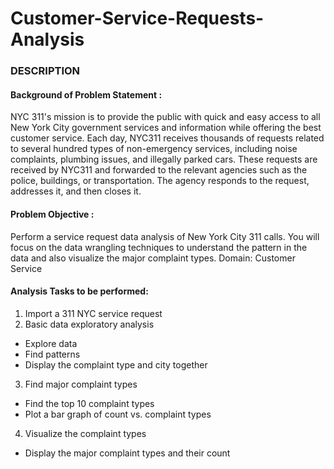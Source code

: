 # Customer-Service-Requests-Analysis

### DESCRIPTION

#### Background of Problem Statement :

NYC 311's mission is to provide the public with quick and easy access to all New York City government services and information while offering the best customer service. Each day, NYC311 receives thousands of requests related to several hundred types of non-emergency services, including noise complaints, plumbing issues, and illegally parked cars. These requests are received by NYC311 and forwarded to the relevant agencies such as the police, buildings, or transportation. The agency responds to the request, addresses it, and then closes it.

#### Problem Objective :

Perform a service request data analysis of New York City 311 calls. You will focus on the data wrangling techniques to understand the pattern in the data and also visualize the major complaint types.
Domain: Customer Service

#### Analysis Tasks to be performed:
1. Import a 311 NYC service request
2. Basic data exploratory analysis 
  *	Explore data
  *	Find patterns
  *	Display the complaint type and city together
3. Find major complaint types
  *	Find the top 10 complaint types 
  *	Plot a bar graph of count vs. complaint types
4. Visualize the complaint types
  *	Display the major complaint types and their count

